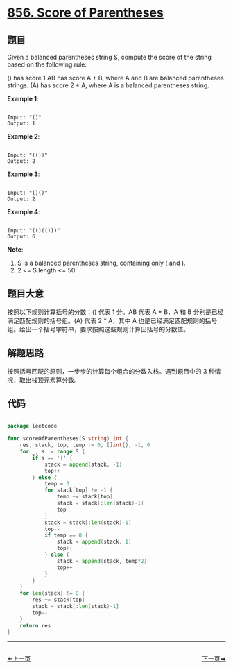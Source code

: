 # [856. Score of Parentheses](https://leetcode.com/problems/score-of-parentheses/)

## 题目

Given a balanced parentheses string S, compute the score of the string based on the following rule:

() has score 1
AB has score A + B, where A and B are balanced parentheses strings.
(A) has score 2 * A, where A is a balanced parentheses string.
 

**Example 1**:

```

Input: "()"
Output: 1

```

**Example 2**:

```

Input: "(())"
Output: 2

```

**Example 3**:

```

Input: "()()"
Output: 2

```

**Example 4**:

```

Input: "(()(()))"
Output: 6

```
 

**Note**:

1. S is a balanced parentheses string, containing only ( and ).
2. 2 <= S.length <= 50

## 题目大意

按照以下规则计算括号的分数：() 代表 1 分。AB 代表 A + B，A 和 B 分别是已经满足匹配规则的括号组。(A) 代表 2 * A，其中 A 也是已经满足匹配规则的括号组。给出一个括号字符串，要求按照这些规则计算出括号的分数值。


## 解题思路

按照括号匹配的原则，一步步的计算每个组合的分数入栈。遇到题目中的 3 种情况，取出栈顶元素算分数。


## 代码

```go

package leetcode

func scoreOfParentheses(S string) int {
	res, stack, top, temp := 0, []int{}, -1, 0
	for _, s := range S {
		if s == '(' {
			stack = append(stack, -1)
			top++
		} else {
			temp = 0
			for stack[top] != -1 {
				temp += stack[top]
				stack = stack[:len(stack)-1]
				top--
			}
			stack = stack[:len(stack)-1]
			top--
			if temp == 0 {
				stack = append(stack, 1)
				top++
			} else {
				stack = append(stack, temp*2)
				top++
			}
		}
	}
	for len(stack) != 0 {
		res += stack[top]
		stack = stack[:len(stack)-1]
		top--
	}
	return res
}

```
----------------------------------------------
<div style="display: flex;justify-content: space-between;align-items: center;">
<p><a href="https://books.halfrost.com/leetcode/ChapterFour/0853.Car-Fleet/">⬅️上一页</a></p>
<p><a href="https://books.halfrost.com/leetcode/ChapterFour/0862.Shortest-Subarray-with-Sum-at-Least-K/">下一页➡️</a></p>
</div>
